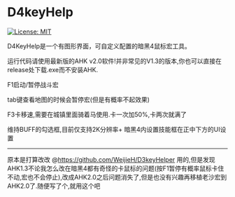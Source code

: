 # D4keyHelp
[![License: MIT](https://img.shields.io/badge/License-MIT-yellow.svg)](https://opensource.org/licenses/MIT)

D4KeyHelp是一个有图形界面，可自定义配置的暗黑4鼠标宏工具。

运行代码请使用最新版的AHK v2.0软件!并非常见的V1.3的版本,你也可以直接在release处下载.exe而不安装AHK.

F1启动/暂停战斗宏

tab键查看地图的时候会暂停宏(但是有概率不起效果)

F3卡移速,需要在城镇里面骑着马使用.卡一次加50%,卡两次就满了

维持BUFF的勾选框,目前仅支持2K分辨率+ 暗黑4内设置技能框在正中下方的UI设置

---
原本是打算改改 @https://github.com/WeijieH/D3keyHelper 用的,但是发现AHK1.3不论我怎么改在暗黑4都有奇怪的卡鼠标的问题(按F1暂停有概率鼠标卡住不动,宏也不会停止),改成AHK2.0之后问题消失了,但是也没有兴趣再移植老沙宏到AHK2.0了.随便写了个,就用这个吧
